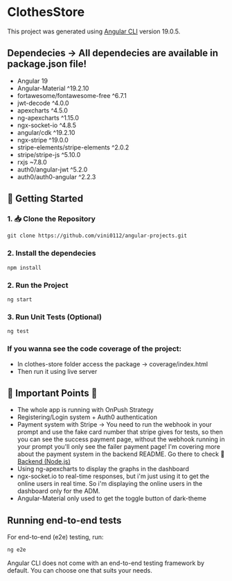 # ClothesStore

This project was generated using [Angular CLI](https://github.com/angular/angular-cli) version 19.0.5.

## Dependecies -> All dependecies are available in package.json file!
- Angular 19
- Angular-Material ^19.2.10
- fortawesome/fontawesome-free ^6.7.1
- jwt-decode ^4.0.0
- apexcharts ^4.5.0
- ng-apexcharts ^1.15.0
- ngx-socket-io ^4.8.5
- angular/cdk ^19.2.10
- ngx-stripe ^19.0.0
- stripe-elements/stripe-elements ^2.0.2
- stripe/stripe-js ^5.10.0
- rxjs ~7.8.0
- auth0/angular-jwt ^5.2.0
- auth0/auth0-angular ^2.2.3

## 🚀 Getting Started
### 1. 📥 Clone the Repository 
  ```
  git clone https://github.com/vini0112/angular-projects.git
  ```
### 2. Install the dependecies
   ```
  npm install
  ```
### 2. Run the Project
   ```
  ng start
  ```
### 3. Run Unit Tests (Optional)
   ```
  ng test
  ```
### If you wanna see the code coverage of the project:
  - In clothes-store folder access the package -> coverage/index.html
  - Then run it using live server

## 📌 Important Points 📌
- The whole app is running with OnPush Strategy
- Registering/Login system + Auth0 authentication 
- Payment system with Stripe -> You need to run the webhook in your prompt and use the fake card number that stripe gives for tests, so then you can see the success payment page, without the webhook running in your prompt you'll only see the failer payment page! I'm covering more about the payment system in the backend README. Go there to check 🔗 [Backend (Node.js)](./api_clothe-store/README.md)
- Using ng-apexcharts to display the graphs in the dashboard
- ngx-socket.io to real-time responses, but i'm just using it to get the online users in real time. So i'm displaying the online users in the dashboard only for the ADM.
- Angular-Material only used to get the toggle button of dark-theme












## Running end-to-end tests

For end-to-end (e2e) testing, run:

```bash
ng e2e
```

Angular CLI does not come with an end-to-end testing framework by default. You can choose one that suits your needs.


